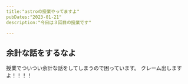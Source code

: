 ```yaml
---
title:"astroの授業やってますよ"
pubDates:"2023-01-21"
description:"今日は３回目の授業です"

---
```


## 余計な話をするなよ　

授業でついつい余計な話をしてしまうので困っています。
クレーム出しますよ！！！！
